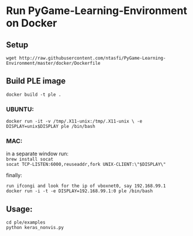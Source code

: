 # Run PyGame-Learning-Environment on Docker

## Setup
`wget http://raw.githubusercontent.com/ntasfi/PyGame-Learning-Environment/master/docker/Dockerfile`

## Build PLE image
`docker build -t ple .`

### UBUNTU:  
`docker run -it -v /tmp/.X11-unix:/tmp/.X11-unix \
  -e DISPLAY=unix$DISPLAY ple /bin/bash`

### MAC:
in a separate window run:  
  `brew install socat`  
  `socat TCP-LISTEN:6000,reuseaddr,fork UNIX-CLIENT:\"$DISPLAY\"`

finally:  

  `run ifcongi and look for the ip of vboxnet0, say 192.168.99.1`  
  `docker run -i -t -e DISPLAY=192.168.99.1:0 ple /bin/bash`

## Usage:
  `cd ple/examples`  
  `python keras_nonvis.py`
